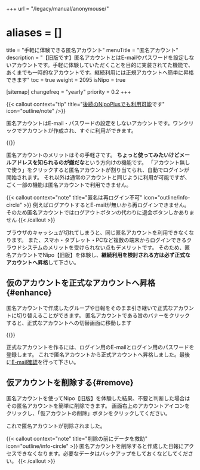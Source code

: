 +++
url = "/legacy/manual/anonymouse/"
# aliases = []
title = "手軽に体験できる匿名アカウント"
menuTitle = "匿名アカウント"
description = "【旧版です】匿名アカウントとはE-mailやパスワードを設定しないアカウントです。手軽に体験していただくことを目的に実装されてた機能で、あくまでも一時的なアカウントです。継続利用には正規アカウントへ簡単に昇格できます"
toc = true
weight = 2095
isNipo = true

[sitemap]
  changefreq = "yearly"
  priority = 0.2
+++

{{< callout context="tip" title="[後続のNipoPlusでも利用可能](/docs/manual/utils/tokumei/)です" icon="outline/note" />}}

匿名アカウントはE-mail・パスワードの設定をしないアカウントです。ワンクリックでアカウントが作成され、すぐに利用ができます。

{{<iTablet filename="img/anonymouse" msg="パスワードとかメアド登録とか後回しにできます"  alice="ok">}}

匿名アカウントのメリットはその手軽さです。
**ちょっと使ってみたいけどメールアドレスを知られるのが嫌だな**という方向けの機能です。
「アカウント無しで使う」をクリックすると匿名アカウントが割り当てられ、自動でログインが開始されます。
それ以外は通常のアカウントと同じように利用が可能ですが、ごく一部の機能は匿名アカウントで利用できません。

{{< callout context="note" title="匿名は再ログイン不可" icon="outline/info-circle" >}}
例えばログアウトするとE-mailが無いから再ログインできません。そのため匿名アカウントではログアウトボタンの代わりに退会ボタンしかありません
{{< /callout >}}

ブラウザのキャッシュが切れてしまうと、同じ匿名アカウントを利用できなくなります。
また、スマホ・タブレット・PCなど複数の端末からログインできるクラウドシステムのメリットを受けられない点もデメリットです。
そのため、匿名アカウントでNipo【旧版】を体験し、**継続利用を検討される方は必ず正式なアカウントへ昇格**して下さい。

## 仮のアカウントを正式なアカウントへ昇格{#enhance}

匿名アカウントで作成したグループや日報をそのまま引き継いで正式なアカウントに切り替えることができます。
匿名アカウントである旨のバナーをクリックすると、正式なアカウントへの切替画面に移動します

{{<iTablet filename="img/realAccount" msg="匿名アカウントから正式なアカウントへ変更する"  alice="ok">}}

正式なアカウントを作るには、ログイン用のE-mailとログイン用のパスワードを登録します。
これで匿名アカウントから正式アカウントへ昇格しました。最後に[E-mail確認](/legacy/manual/email-verify/)を行って下さい。

## 仮アカウントを削除する{#remove}

匿名アカウントを使ってNipo【旧版】を体験した結果、不要と判断した場合はその匿名アカウントを簡単に削除できます。
画面右上のアカウントアイコンをクリックし、「仮アカウントの削除」ボタンをクリックしてください。

これで匿名アカウントが削除されました。

{{< callout context="note" title="削除の前にデータを救助" icon="outline/info-circle" >}}
匿名アカウントを削除すると作成した日報にアクセスできなくなります。必要なデータはバックアップをしておくなどしてください。
{{< /callout >}}
